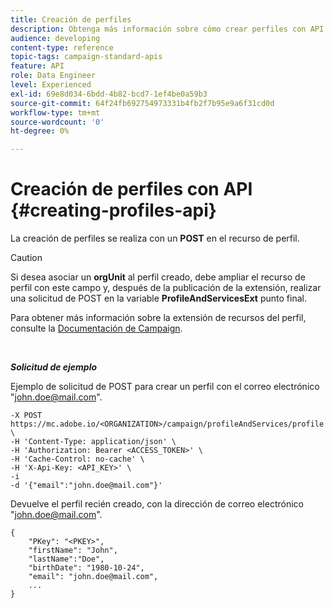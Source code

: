 ```yaml
---
title: Creación de perfiles
description: Obtenga más información sobre cómo crear perfiles con API.
audience: developing
content-type: reference
topic-tags: campaign-standard-apis
feature: API
role: Data Engineer
level: Experienced
exl-id: 69e8d034-6bdd-4b82-bcd7-1ef4be0a59b3
source-git-commit: 64f24fb692754973331b4fb2f7b95e9a6f31cd0d
workflow-type: tm+mt
source-wordcount: '0'
ht-degree: 0%

---
```


# Creación de perfiles con API {#creating-profiles-api}

La creación de perfiles se realiza con un **POST** en el recurso de perfil.

>[!CAUTION]
>
>Si desea asociar un <b>orgUnit</b> al perfil creado, debe ampliar el recurso de perfil con este campo y, después de la publicación de la extensión, realizar una solicitud de POST en la variable <b>ProfileAndServicesExt</b> punto final.
>
>Para obtener más información sobre la extensión de recursos del perfil, consulte la <a href="https://helpx.adobe.com/campaign/standard/administration/using/organizational-units.html#partitioning-profiles">Documentación de Campaign</a>.

<br/>

***Solicitud de ejemplo***

Ejemplo de solicitud de POST para crear un perfil con el correo electrónico &quot;john.doe@mail.com&quot;.

```
-X POST https://mc.adobe.io/<ORGANIZATION>/campaign/profileAndServices/profile \
-H 'Content-Type: application/json' \
-H 'Authorization: Bearer <ACCESS_TOKEN>' \
-H 'Cache-Control: no-cache' \
-H 'X-Api-Key: <API_KEY>' \
-i
-d '{"email":"john.doe@mail.com"}'
```

Devuelve el perfil recién creado, con la dirección de correo electrónico &quot;john.doe@mail.com&quot;.

```
{
    "PKey": "<PKEY>",
    "firstName": "John",
    "lastName":"Doe",
    "birthDate": "1980-10-24",
    "email": "john.doe@mail.com",
    ...
}
```
